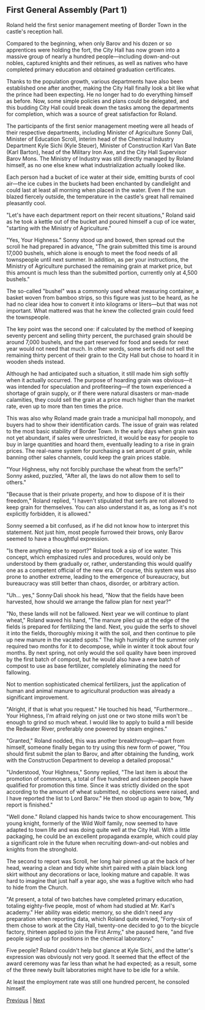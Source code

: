 ## First General Assembly (Part 1)
Roland held the first senior management meeting of Border Town in the castle's reception hall.



Compared to the beginning, when only Barov and his dozen or so apprentices were holding the fort, the City Hall has now grown into a massive group of nearly a hundred people—including down-and-out nobles, captured knights and their retinues, as well as natives who have completed primary education and obtained graduation certificates.



Thanks to the population growth, various departments have also been established one after another, making the City Hall finally look a bit like what the prince had been expecting. He no longer had to do everything himself as before. Now, some simple policies and plans could be delegated, and this budding City Hall could break down the tasks among the departments for completion, which was a source of great satisfaction for Roland.



The participants of the first senior management meeting were all heads of their respective departments, including Minister of Agriculture Sonny Dali, Minister of Education Scroll, interim head of the Chemical Industry Department Kyle Sichi (Kyle Steuer), Minister of Construction Karl Van Bate (Karl Barton), head of the Military Iron Axe, and the City Hall Supervisor Barov Mons. The Ministry of Industry was still directly managed by Roland himself, as no one else knew what industrialization actually looked like.



Each person had a bucket of ice water at their side, emitting bursts of cool air—the ice cubes in the buckets had been enchanted by candlelight and could last at least all morning when placed in the water. Even if the sun blazed fiercely outside, the temperature in the castle's great hall remained pleasantly cool.



"Let's have each department report on their recent situations," Roland said as he took a kettle out of the bucket and poured himself a cup of ice water, "starting with the Ministry of Agriculture."



"Yes, Your Highness." Sonny stood up and bowed, then spread out the scroll he had prepared in advance, "The grain submitted this time is around 17,000 bushels, which alone is enough to meet the food needs of all townspeople until next summer. In addition, as per your instructions, the Ministry of Agriculture purchased the remaining grain at market price, but this amount is much less than the submitted portion, currently only at 4,500 bushels."



The so-called "bushel" was a commonly used wheat measuring container, a basket woven from bamboo strips, so this figure was just to be heard, as he had no clear idea how to convert it into kilograms or liters—but that was not important. What mattered was that he knew the collected grain could feed the townspeople.



The key point was the second one: if calculated by the method of keeping seventy percent and selling thirty percent, the purchased grain should be around 7,000 bushels, and the part reserved for food and seeds for next year would not need that much. In other words, some serfs did not sell the remaining thirty percent of their grain to the City Hall but chose to hoard it in wooden sheds instead.



Although he had anticipated such a situation, it still made him sigh softly when it actually occurred. The purpose of hoarding grain was obvious—it was intended for speculation and profiteering—if the town experienced a shortage of grain supply, or if there were natural disasters or man-made calamities, they could sell the grain at a price much higher than the market rate, even up to more than ten times the price.



This was also why Roland made grain trade a municipal hall monopoly, and buyers had to show their identification cards. The issue of grain was related to the most basic stability of Border Town. In the early days when grain was not yet abundant, if sales were unrestricted, it would be easy for people to buy in large quantities and hoard them, eventually leading to a rise in grain prices. The real-name system for purchasing a set amount of grain, while banning other sales channels, could keep the grain prices stable.



"Your Highness, why not forcibly purchase the wheat from the serfs?" Sonny asked, puzzled, "After all, the laws do not allow them to sell to others."



"Because that is their private property, and how to dispose of it is their freedom," Roland replied, "I haven't stipulated that serfs are not allowed to keep grain for themselves. You can also understand it as, as long as it's not explicitly forbidden, it is allowed."



Sonny seemed a bit confused, as if he did not know how to interpret this statement. Not just him, most people furrowed their brows, only Barov seemed to have a thoughtful expression.



"Is there anything else to report?" Roland took a sip of ice water. This concept, which emphasized rules and procedures, would only be understood by them gradually or, rather, understanding this would qualify one as a competent official of the new era. Of course, this system was also prone to another extreme, leading to the emergence of bureaucracy, but bureaucracy was still better than chaos, disorder, or arbitrary action.



"Uh... yes," Sonny·Dali shook his head, "Now that the fields have been harvested, how should we arrange the fallow plan for next year?"



"No, these lands will not be fallowed. Next year we will continue to plant wheat," Roland waved his hand, "The manure piled up at the edge of the fields is prepared for fertilizing the land. Next, you guide the serfs to shovel it into the fields, thoroughly mixing it with the soil, and then continue to pile up new manure in the vacated spots." The high humidity of the summer only required two months for it to decompose, while in winter it took about four months. By next spring, not only would the soil quality have been improved by the first batch of compost, but he would also have a new batch of compost to use as base fertilizer, completely eliminating the need for fallowing.



Not to mention sophisticated chemical fertilizers, just the application of human and animal manure to agricultural production was already a significant improvement.



"Alright, if that is what you request." He touched his head, "Furthermore... Your Highness, I'm afraid relying on just one or two stone mills won't be enough to grind so much wheat. I would like to apply to build a mill beside the Redwater River, preferably one powered by steam engines."

"Granted," Roland nodded, this was another breakthrough—apart from himself, someone finally began to try using this new form of power, "You should first submit the plan to Barov, and after obtaining the funding, work with the Construction Department to develop a detailed proposal."

"Understood, Your Highness," Sonny replied, "The last item is about the promotion of commoners, a total of five hundred and sixteen people have qualified for promotion this time. Since it was strictly divided on the spot according to the amount of wheat submitted, no objections were raised, and I have reported the list to Lord Barov." He then stood up again to bow, "My report is finished."

"Well done." Roland clapped his hands twice to show encouragement. This young knight, formerly of the Wild Wolf family, now seemed to have adapted to town life and was doing quite well at the City Hall. With a little packaging, he could be an excellent propaganda example, which could play a significant role in the future when recruiting down-and-out nobles and knights from the stronghold.



The second to report was Scroll, her long hair pinned up at the back of her head, wearing a clean and tidy white shirt paired with a plain black long skirt without any decorations or lace, looking mature and capable. It was hard to imagine that just half a year ago, she was a fugitive witch who had to hide from the Church.

"At present, a total of two batches have completed primary education, totaling eighty-five people, most of whom had studied at Mr. Karl's academy." Her ability was eidetic memory, so she didn't need any preparation when reporting data, which Roland quite envied, "Forty-six of them chose to work at the City Hall, twenty-one decided to go to the bicycle factory, thirteen applied to join the First Army," she paused here, "and five people signed up for positions in the chemical laboratory."

Five people? Roland couldn't help but glance at Kyle Sichi, and the latter's expression was obviously not very good. It seemed that the effect of the award ceremony was far less than what he had expected; as a result, some of the three newly built laboratories might have to be idle for a while.

At least the employment rate was still one hundred percent, he consoled himself.





[Previous](CH0267.md) | [Next](CH0269.md)

